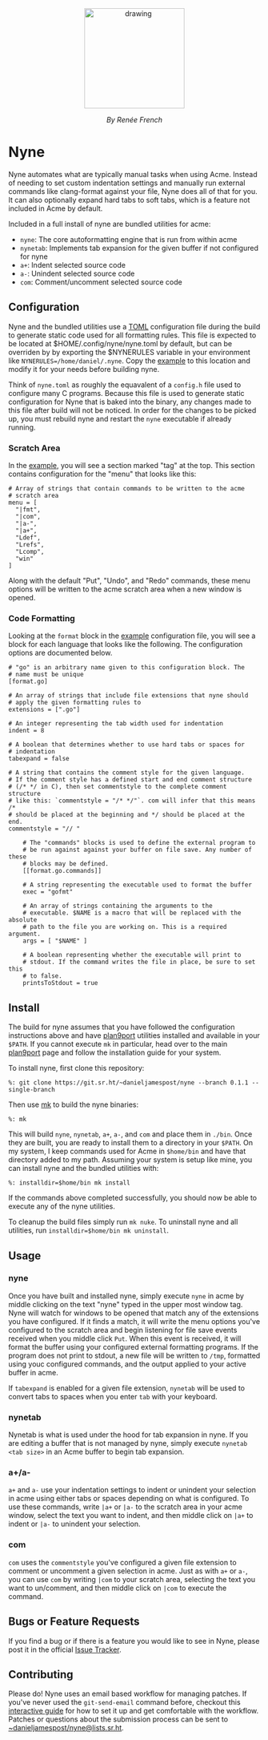 <div style="text-align:center">
  <img src="https://git.sr.ht/~danieljamespost/nyne/blob/master/resources/glenda.jpg" alt="drawing" width="200"/>
  <p style="font-style: italic;">By Renée French</p>
</div>

# Nyne

Nyne automates what are typically manual tasks when using Acme. Instead
of needing to set custom indentation settings and manually run external
commands like clang-format against your file, Nyne does all of that for
you. It can also optionally expand hard tabs to soft tabs, which is a
feature not included in Acme by default.

Included in a full install of nyne are bundled utilities for acme:

- `nyne`: The core autoformatting engine that is run from within acme
- `nynetab`: Implements tab expansion for the given buffer if not configured
  for nyne
- `a+`: Indent selected source code
- `a-`: Unindent selected source code
- `com`: Comment/uncomment selected source code

## Configuration

Nyne and the bundled utilities use a
[TOML](https://github.com/toml-lang/toml) configuration file during the
build to generate static code used for all formatting rules. This file is
expected to be located at $HOME/.config/nyne/nyne.toml by default, but can
be overriden by by exporting the $NYNERULES variable in your environment
like `NYNERULES=/home/daniel/.nyne`. Copy the [example](./example.toml)
to this location and modify it for your needs before building nyne.

Think of `nyne.toml` as roughly the equavalent of a `config.h` file used
to configure many C programs. Because this file is used to generate static
configuration for Nyne that is baked into the binary, any changes made
to this file after build will not be noticed. In order for the changes
to be picked up, you must rebuild nyne and restart the `nyne` executable
if already running.

### Scratch Area

In the [example](./example.toml), you will see a section marked "tag"
at the top. This section contains configuration for the "menu"
that looks like this:

```
# Array of strings that contain commands to be written to the acme
# scratch area
menu = [
  "|fmt",
  "|com",
  "|a-",
  "|a+",
  "Ldef",
  "Lrefs",
  "Lcomp",
  "win"
]
```

Along with the default "Put", "Undo", and "Redo" commands, these menu
options will be written to the acme scratch area when a new window
is opened.

### Code Formatting

Looking at the `format` block in the [example](./example.toml) configuration file, you
will see a block for each language that looks like the following. The
configuration options are documented below.

```
# "go" is an arbitrary name given to this configuration block. The
# name must be unique
[format.go]

# An array of strings that include file extensions that nyne should
# apply the given formatting rules to
extensions = [".go"]

# An integer representing the tab width used for indentation
indent = 8

# A boolean that determines whether to use hard tabs or spaces for
# indentation
tabexpand = false

# A string that contains the comment style for the given language.
# If the comment style has a defined start and end comment structure
# (/* */ in C), then set commentstyle to the complete comment structure
# like this: `commentstyle = "/* */"`. com will infer that this means /*
# should be placed at the beginning and */ should be placed at the end.
commentstyle = "// "

    # The "commands" blocks is used to define the external program to
    # be run against against your buffer on file save. Any number of these
    # blocks may be defined.
    [[format.go.commands]]

    # A string representing the executable used to format the buffer
    exec = "gofmt"

    # An array of strings containing the arguments to the
    # executable. $NAME is a macro that will be replaced with the absolute
    # path to the file you are working on. This is a required argument.
    args = [ "$NAME" ]

    # A boolean representing whether the executable will print to
    # stdout. If the command writes the file in place, be sure to set this
    # to false.
    printsToStdout = true
```

## Install

The build for nyne assumes that you have
followed the configuration instructions above and have
[plan9port](https://github.com/9fans/plan9port) utilities installed and
available in your `$PATH`. If you cannot execute `mk` in particular,
head over to the main [plan9port](https://9fans.github.io/plan9port/)
page and follow the installation guide for your system.

To install nyne, first clone this repository:

```
%: git clone https://git.sr.ht/~danieljamespost/nyne --branch 0.1.1 --single-branch
```

Then use [mk](https://9fans.github.io/plan9port/man/man1/mk.html) to
build the nyne binaries:

```
%: mk
```

This will build `nyne`, `nynetab`, `a+`, `a-`, and `com` and place them
in `./bin`. Once they are built, you are ready to install them to a
directory in your `$PATH`. On my system, I keep commands used for Acme in
`$home/bin` and have that directory added to my path. Assuming your system
is setup like mine, you can install nyne and the bundled utilities with:

```
%: installdir=$home/bin mk install
```

If the commands above completed successfully, you should now be able to
execute any of the nyne utilities.

To cleanup the build files simply run `mk nuke`. To uninstall nyne and
all utilities, run `installdir=$home/bin mk uninstall`.

## Usage

### nyne

Once you have built and installed nyne, simply execute `nyne` in acme
by middle clicking on the text "nyne" typed in the upper most window
tag. Nyne will watch for windows to be opened that match any of the
extensions you have configured. If it finds a match, it will write the
menu options you've configured to the scratch area and begin listening
for file save events received when you middle click `Put`. When this
event is received, it will format the buffer using your configured
external formatting programs. If the program does not print to stdout,
a new file will be written to `/tmp`, formatted using youc configured
commands, and the output applied to your active buffer in acme.

If `tabexpand` is enabled for a given file extension, `nynetab` will be
used to convert tabs to spaces when you enter `tab` with your keyboard.

### nynetab

Nynetab is what is used under the hood for tab expansion in nyne. If
you are editing a buffer that is not managed by nyne, simply execute
`nynetab <tab size>` in an Acme buffer to begin tab expansion.

### a+/a-

`a+` and `a-` use your indentation settings to indent or unindent your
selection in acme using either tabs or spaces depending on what is
configured. To use these commands, write `|a+` or `|a-` to the scratch
area in your acme window, select the text you want to indent, and then
middle click on `|a+` to indent or `|a-` to unindent your selection.

### com

`com` uses the `commentstyle` you've configured a given file extension
to comment or uncomment a given selection in acme. Just as with `a+`
or `a-`, you can use `com` by writing `|com` to your scratch area,
selecting the text you want to un/comment, and then middle click on
`|com` to execute the command.

## Bugs or Feature Requests

If you find a bug or if there is a feature you would like
to see in Nyne, please post it in the official [Issue
Tracker](https://todo.sr.ht/~danieljamespost/nyne).

## Contributing

Please do! Nyne uses an email based workflow for managing patches. If
you've never used the `git-send-email` command before, checkout
this [interactive guide](https://git-send-email.io/) for how
to set it up and get comfortable with the workflow. Patches
or questions about the submission process can be sent to
[~danieljamespost/nyne@lists.sr.ht](mailto:~danieljamespost/nyne@lists.sr.ht).
